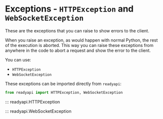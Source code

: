 # Exceptions - `HTTPException` and `WebSocketException`

These are the exceptions that you can raise to show errors to the client.

When you raise an exception, as would happen with normal Python, the rest of the
execution is aborted. This way you can raise these exceptions from anywhere in the
code to abort a request and show the error to the client.

You can use:

* `HTTPException`
* `WebSocketException`

These exceptions can be imported directly from `readyapi`:

```python
from readyapi import HTTPException, WebSocketException
```

::: readyapi.HTTPException

::: readyapi.WebSocketException
